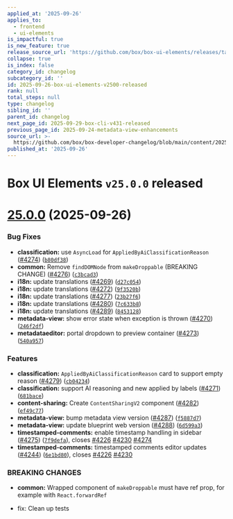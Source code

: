 ```yaml
---
applied_at: '2025-09-26'
applies_to:
  - frontend
  - ui-elements
is_impactful: true
is_new_feature: true
release_source_url: 'https://github.com/box/box-ui-elements/releases/tag/v25.0.0'
collapse: true
is_index: false
category_id: changelog
subcategory_id: ''
id: 2025-09-26-box-ui-elements-v2500-released
rank: null
total_steps: null
type: changelog
sibling_id: ''
parent_id: changelog
next_page_id: 2025-09-29-box-cli-v431-released
previous_page_id: 2025-09-24-metadata-view-enhancements
source_url: >-
  https://github.com/box/box-developer-changelog/blob/main/content/2025/09-26-box-ui-elements-v2500-released.md
published_at: '2025-09-26'
---
```

# Box UI Elements `v25.0.0` released

# [25.0.0][1] (2025-09-26)

### Bug Fixes

* **classification:** use `AsyncLoad` for `AppliedByAiClassificationReason` ([#4274][2]) ([`b80df38`][3])
* **common:** Remove `findDOMNode` from `makeDroppable` (BREAKING CHANGE) ([#4276][4]) ([`c3bcad3`][5])
* **i18n:** update translations ([#4269][6]) ([`d27c054`][7])
* **i18n:** update translations ([#4272][8]) ([`9f3520b`][9])
* **i18n:** update translations ([#4277][10]) ([`23b27f6`][11])
* **i18n:** update translations ([#4280][12]) ([`7c633b8`][13])
* **i18n:** update translations ([#4289][14]) ([`8453128`][15])
* **metadata-view:** show error state when exception is thrown ([#4270][16]) ([`246f2df`][17])
* **metadataeditor:** portal dropdown to preview container ([#4273][18]) ([`540a957`][19])

### Features

* **classification:** `AppliedByAiClassificationReason` card to support empty reason ([#4279][20]) ([`cb04234`][21])
* **classification:** support AI reasoning and new applied by labels ([#4271][22]) ([`681bace`][23])
* **content-sharing:** Create `ContentSharingV2` component ([#4282][24]) ([`ef49c77`][25])
* **metadata-view:** bump metadata view version ([#4287][26]) ([`f5887d7`][27])
* **metadata-view:** update blueprint web version ([#4288][28]) ([`6d599a3`][29])
* **timestamped-comments:** enable timestamp handling in sidebar ([#4275][30]) ([`7f9defa`][31]), closes [#4226][32] [#4230][33] [#4274][2]
* **timestamped-comments:** timestamped comments editor updates ([#4244][34]) ([`6e1bd80`][35]), closes [#4226][32] [#4230][33]

### BREAKING CHANGES

* **common:** Wrapped component of `makeDroppable` must have ref prop,
for example with `React.forwardRef`

* fix: Clean up tests

[1]: https://github.com/box/box-ui-elements/compare/v24.0.0...v25.0.0

[2]: https://github.com/box/box-ui-elements/issues/4274

[3]: https://github.com/box/box-ui-elements/commit/b80df3853c94a93fecac1d242bea11fce51cef00

[4]: https://github.com/box/box-ui-elements/issues/4276

[5]: https://github.com/box/box-ui-elements/commit/c3bcad39d81692c1d831e090ff3664c07e0ae987

[6]: https://github.com/box/box-ui-elements/issues/4269

[7]: https://github.com/box/box-ui-elements/commit/d27c054e985386fcce723c8929a33eb5c0f1500f

[8]: https://github.com/box/box-ui-elements/issues/4272

[9]: https://github.com/box/box-ui-elements/commit/9f3520b8f63aa7445a83ece2cf0e12610484c506

[10]: https://github.com/box/box-ui-elements/issues/4277

[11]: https://github.com/box/box-ui-elements/commit/23b27f6ef48d4928a7f685ec084174f4b0e7e322

[12]: https://github.com/box/box-ui-elements/issues/4280

[13]: https://github.com/box/box-ui-elements/commit/7c633b85f7c75e0948e7d38db0417f40e7c79f7c

[14]: https://github.com/box/box-ui-elements/issues/4289

[15]: https://github.com/box/box-ui-elements/commit/8453128761a7d239f24654d59992ab38ac9ca501

[16]: https://github.com/box/box-ui-elements/issues/4270

[17]: https://github.com/box/box-ui-elements/commit/246f2dfb3d12f1805ffac279eeceb1f9d59daef8

[18]: https://github.com/box/box-ui-elements/issues/4273

[19]: https://github.com/box/box-ui-elements/commit/540a9575b3e16b23a8affb7ec12dad0ad7406735

[20]: https://github.com/box/box-ui-elements/issues/4279

[21]: https://github.com/box/box-ui-elements/commit/cb04234576cfc65c61402035c03d4a026a5eb08b

[22]: https://github.com/box/box-ui-elements/issues/4271

[23]: https://github.com/box/box-ui-elements/commit/681bace22e3b2c7cc381c73855c1d1dd6b4f1548

[24]: https://github.com/box/box-ui-elements/issues/4282

[25]: https://github.com/box/box-ui-elements/commit/ef49c773b63fb240c115308c48030f46d46971a5

[26]: https://github.com/box/box-ui-elements/issues/4287

[27]: https://github.com/box/box-ui-elements/commit/f5887d74f689dd79e41ca2979d3a2430fc8b8bda

[28]: https://github.com/box/box-ui-elements/issues/4288

[29]: https://github.com/box/box-ui-elements/commit/6d599a3f7a3cc7f8f9f7a724e1d5a7b29522351a

[30]: https://github.com/box/box-ui-elements/issues/4275

[31]: https://github.com/box/box-ui-elements/commit/7f9defa1dae1faff823b414b708f164913aa701e

[32]: https://github.com/box/box-ui-elements/issues/4226

[33]: https://github.com/box/box-ui-elements/issues/4230

[34]: https://github.com/box/box-ui-elements/issues/4244

[35]: https://github.com/box/box-ui-elements/commit/6e1bd8060212d35529fcb0dcc4b7abd77470941d